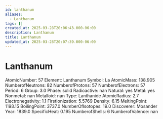 ```yaml
---
id: lanthanum
aliases:
  - Lanthanum
tags: []
created_at: 2025-03-28T20:06:43.000-06:00
description: Lanthanum
title: Lanthanum
updated_at: 2025-03-28T20:07:39.000-06:00
---
```


# Lanthanum
AtomicNumber: 57
Element: Lanthanum
Symbol: La
AtomicMass: 138.905
NumberofNeutrons: 82
NumberofProtons: 57
NumberofElectrons: 57
Period: 6
Group: 3.0
Phase: solid
Radioactive: nan
Natural: yes
Metal: yes
Nonmetal: nan
Metalloid: nan
Type: Lanthanide
AtomicRadius: 2.7
Electronegativity: 1.1
FirstIonization: 5.5769
Density: 6.15
MeltingPoint: 1193.15
BoilingPoint: 3737.0
NumberOfIsotopes: 19.0
Discoverer: Mosander
Year: 1839.0
SpecificHeat: 0.195
NumberofShells: 6
NumberofValence: nan
